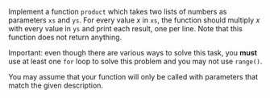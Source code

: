 Implement a function `product` which takes two lists of numbers as parameters `xs` and `ys`. For every value *x* in `xs`, the function should multiply *x* with every value in `ys` and print each result, one per line. Note that this function does not return anything.

Important: even though there are various ways to solve this task, you **must** use at least one `for` loop to solve this problem and you may not use `range()`. 

You may assume that your function will only be called with parameters that match the given description.
